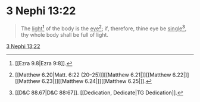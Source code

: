 # 3 Nephi 13:22

> The <u>light</u>[^a] of the body is the <u>eye</u>[^b]; if, therefore, thine eye be <u>single</u>[^c], thy whole body shall be full of light.

[3 Nephi 13:22](https://www.churchofjesuschrist.org/study/scriptures/bofm/3-ne/13?lang=eng&id=p22#p22)


[^a]: [[Ezra 9.8|Ezra 9:8]].  
[^b]: [[Matthew 6.20|Matt. 6:22 (20–25)]][[Matthew 6.21|]][[Matthew 6.22|]][[Matthew 6.23|]][[Matthew 6.24|]][[Matthew 6.25|]].  
[^c]: [[D&C 88.67|D&C 88:67]]. [[Dedication, Dedicate|TG Dedication]].  
